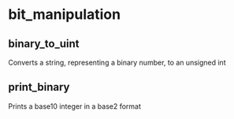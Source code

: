 # bit_manipulation

## binary_to_uint

Converts a string, representing a binary number, to an unsigned int

## print_binary

Prints a base10 integer in a base2 format
